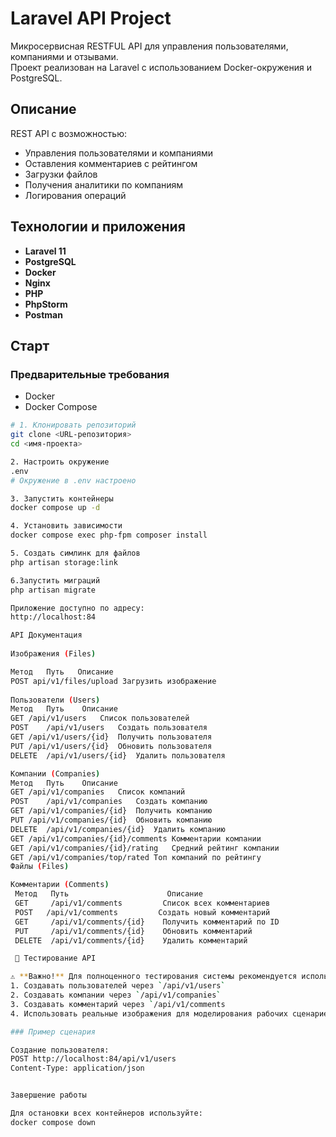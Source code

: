 #  Laravel API Project

Микросервисная RESTFUL API для управления пользователями, компаниями и отзывами.  
Проект реализован на Laravel с использованием Docker-окружения и PostgreSQL.

##  Описание

REST API с возможностью:
- Управления пользователями и компаниями
- Оставления комментариев с рейтингом
- Загрузки файлов
- Получения аналитики по компаниям
- Логирования операций

##  Технологии и приложения

- **Laravel 11** 
- **PostgreSQL** 
- **Docker** 
- **Nginx** 
- **PHP**
- **PhpStorm**
- **Postman**

## Старт

### Предварительные требования
- Docker
- Docker Compose

```bash
# 1. Клонировать репозиторий
git clone <URL-репозитория>
cd <имя-проекта>

2. Настроить окружение
.env
# Окружение в .env настроено

3. Запустить контейнеры
docker compose up -d

4. Установить зависимости
docker compose exec php-fpm composer install

5. Создать симлинк для файлов
php artisan storage:link

6.Запустить миграций
php artisan migrate

Приложение доступно по адресу:
http://localhost:84

API Документация
 
Изображения (Files)

Метод   Путь   Описание
POST api/v1/files/upload Загрузить изображение
 
Пользователи (Users)
Метод	Путь	Описание
GET	/api/v1/users	Список пользователей
POST	/api/v1/users	Создать пользователя
GET	/api/v1/users/{id}	Получить пользователя
PUT	/api/v1/users/{id}	Обновить пользователя
DELETE	/api/v1/users/{id}	Удалить пользователя

Компании (Companies)
Метод	Путь	Описание
GET	/api/v1/companies	Список компаний
POST	/api/v1/companies	Создать компанию
GET	/api/v1/companies/{id}	Получить компанию
PUT	/api/v1/companies/{id}	Обновить компанию
DELETE	/api/v1/companies/{id}	Удалить компанию
GET	/api/v1/companies/{id}/comments	Комментарии компании
GET	/api/v1/companies/{id}/rating	Средний рейтинг компании
GET	/api/v1/companies/top/rated	Топ компаний по рейтингу
Файлы (Files)

Комментарии (Comments)
 Метод   Путь                      Описание                          
 GET     /api/v1/comments         Список всех комментариев         
 POST   /api/v1/comments         Создать новый комментарий         
 GET     /api/v1/comments/{id}    Получить комментарий по ID        
 PUT     /api/v1/comments/{id}    Обновить комментарий              
 DELETE  /api/v1/comments/{id}    Удалить комментарий               

 🧪 Тестирование API

⚠️ **Важно!** Для полноценного тестирования системы рекомендуется использовать Postman для тестирования API, чтобы легко создавать запросы, отправлять данные и получать ответы от сервера:
1. Создавать пользователей через `/api/v1/users` 
2. Создавать компании через `/api/v1/companies`
3. Создавать комментарий через `/api/v1/comments
4. Использовать реальные изображения для моделирования рабочих сценариев

### Пример cценария

Создание пользователя:
POST http://localhost:84/api/v1/users
Content-Type: application/json


Завершение работы

Для остановки всех контейнеров используйте:
docker compose down

